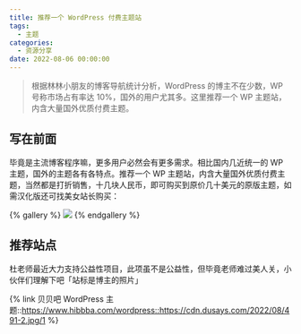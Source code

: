 ```yaml
---
title: 推荐一个 WordPress 付费主题站
tags:
  - 主题
categories:
  - 资源分享
date: 2022-08-06 00:00:00
---
```


> 根据林林小朋友的博客导航统计分析，WordPress 的博主不在少数，WP 号称市场占有率达 10%，国外的用户尤其多。这里推荐一个 WP 主题站，内含大量国外优质付费主题。

<!-- more -->

## 写在前面

毕竟是主流博客程序嘛，更多用户必然会有更多需求。相比国内几近统一的 WP 主题，国外的主题各有各特点。推荐一个 WP 主题站，内含大量国外优质付费主题，当然都是打折销售，十几块人民币，即可购买到原价几十美元的原版主题，如需汉化版还可找美女站长购买：

{% gallery %}
![](https://cdn.dusays.com/2022/08/491-1.jpg/1)
{% endgallery %}

## 推荐站点

杜老师最近大力支持公益性项目，此项虽不是公益性，但毕竟老师难过美人关，小伙伴们理解下吧「站标是博主的照片」

{% link 贝贝吧 WordPress 主题::https://www.hibbba.com/wordpress::https://cdn.dusays.com/2022/08/491-2.jpg/1 %}
